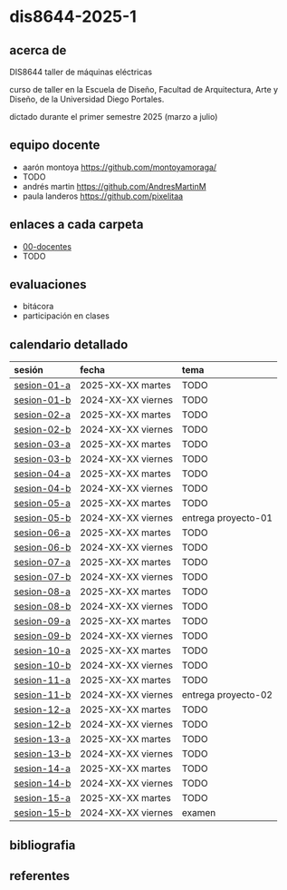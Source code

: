 # dis8644-2025-1

## acerca de

DIS8644 taller de máquinas eléctricas

curso de taller en la Escuela de Diseño, Facultad de Arquitectura, Arte y Diseño, de la Universidad Diego Portales.

dictado durante el primer semestre 2025 (marzo a julio)

## equipo docente

- aarón montoya <https://github.com/montoyamoraga/>
- TODO
- andrés martin <https://github.com/AndresMartinM>
- paula landeros <https://github.com/pixelitaa>

## enlaces a cada carpeta

- [00-docentes](./00-docentes/)
- TODO

## evaluaciones

- bitácora
- participación en clases

## calendario detallado

| sesión                                  | fecha             | tema                                                |
| :-------------------------------------- | :---------------- | :-------------------------------------------------- |
| [sesion-01-a](00-docentes/sesion-01-a/) | 2025-XX-XX martes | TODO                                                |
| [sesion-01-b](00-docentes/semana-01/-a) | 2024-XX-XX viernes| TODO                                                |
| [sesion-02-a](00-docentes/sesion-01-a/) | 2025-XX-XX martes | TODO                                                |
| [sesion-02-b](00-docentes/semana-01/-a) | 2024-XX-XX viernes| TODO                                                |
| [sesion-03-a](00-docentes/sesion-01-a/) | 2025-XX-XX martes | TODO                                                |
| [sesion-03-b](00-docentes/semana-01/-a) | 2024-XX-XX viernes| TODO                                                |
| [sesion-04-a](00-docentes/sesion-01-a/) | 2025-XX-XX martes | TODO                                                |
| [sesion-04-b](00-docentes/semana-01/-a) | 2024-XX-XX viernes| TODO                                                |
| [sesion-05-a](00-docentes/sesion-01-a/) | 2025-XX-XX martes | TODO                                                |
| [sesion-05-b](00-docentes/semana-01/-a) | 2024-XX-XX viernes| entrega proyecto-01                                 |
| [sesion-06-a](00-docentes/sesion-01-a/) | 2025-XX-XX martes | TODO                                                |
| [sesion-06-b](00-docentes/semana-01/-a) | 2024-XX-XX viernes| TODO                                                |
| [sesion-07-a](00-docentes/sesion-01-a/) | 2025-XX-XX martes | TODO                                                |
| [sesion-07-b](00-docentes/semana-01/-a) | 2024-XX-XX viernes| TODO                                                |
| [sesion-08-a](00-docentes/sesion-01-a/) | 2025-XX-XX martes | TODO                                                |
| [sesion-08-b](00-docentes/semana-01/-a) | 2024-XX-XX viernes| TODO                                                |
| [sesion-09-a](00-docentes/sesion-01-a/) | 2025-XX-XX martes | TODO                                                |
| [sesion-09-b](00-docentes/semana-01/-a) | 2024-XX-XX viernes| TODO                                                |
| [sesion-10-a](00-docentes/sesion-01-a/) | 2025-XX-XX martes | TODO                                                |
| [sesion-10-b](00-docentes/semana-01/-a) | 2024-XX-XX viernes| TODO                                                |
| [sesion-11-a](00-docentes/sesion-01-a/) | 2025-XX-XX martes | TODO                                                |
| [sesion-11-b](00-docentes/semana-01/-a) | 2024-XX-XX viernes| entrega proyecto-02                                 |
| [sesion-12-a](00-docentes/sesion-01-a/) | 2025-XX-XX martes | TODO                                                |
| [sesion-12-b](00-docentes/semana-01/-a) | 2024-XX-XX viernes| TODO                                                |
| [sesion-13-a](00-docentes/sesion-01-a/) | 2025-XX-XX martes | TODO                                                |
| [sesion-13-b](00-docentes/semana-01/-a) | 2024-XX-XX viernes| TODO                                                |
| [sesion-14-a](00-docentes/sesion-01-a/) | 2025-XX-XX martes | TODO                                                |
| [sesion-14-b](00-docentes/semana-01/-a) | 2024-XX-XX viernes| TODO                                                |
| [sesion-15-a](00-docentes/sesion-01-a/) | 2025-XX-XX martes | TODO                                                |
| [sesion-15-b](00-docentes/semana-01/-a) | 2024-XX-XX viernes| examen                                              |

## bibliografia

## referentes
